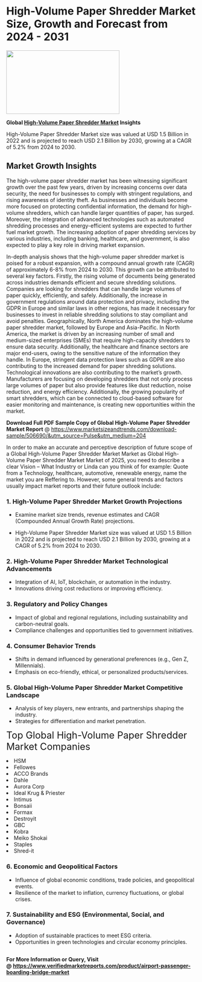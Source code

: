 <H1>High-Volume Paper Shredder Market Size, Growth and Forecast from 2024 - 2031</H1><img class="aligncenter size-medium wp-image-584254" src="https://thirdeyenews.in/wp-content/uploads/2024/09/Global-Market-Research-300x168.jpeg" alt="" width="300" height="168" /><p><strong>Global&nbsp;<a href="https://www.marketsizeandtrends.com/download-sample/506690/&amp;utm_source=Pulse&amp;utm_medium=204">High-Volume Paper Shredder Market</a> Insights</strong></p><p>High-Volume Paper Shredder Market size was valued at USD 1.5 Billion in 2022 and is projected to reach USD 2.1 Billion by 2030, growing at a CAGR of 5.2% from 2024 to 2030.</p><p><h2>Market Growth Insights</h2> <p>The high-volume paper shredder market has been witnessing significant growth over the past few years, driven by increasing concerns over data security, the need for businesses to comply with stringent regulations, and rising awareness of identity theft. As businesses and individuals become more focused on protecting confidential information, the demand for high-volume shredders, which can handle larger quantities of paper, has surged. Moreover, the integration of advanced technologies such as automated shredding processes and energy-efficient systems are expected to further fuel market growth. The increasing adoption of paper shredding services by various industries, including banking, healthcare, and government, is also expected to play a key role in driving market expansion. </p> <p>In-depth analysis shows that the high-volume paper shredder market is poised for a robust expansion, with a compound annual growth rate (CAGR) of approximately 6-8% from 2024 to 2030. This growth can be attributed to several key factors. Firstly, the rising volume of documents being generated across industries demands efficient and secure shredding solutions. Companies are looking for shredders that can handle large volumes of paper quickly, efficiently, and safely. Additionally, the increase in government regulations around data protection and privacy, including the GDPR in Europe and similar laws in other regions, has made it necessary for businesses to invest in reliable shredding solutions to stay compliant and avoid penalties. Geographically, North America dominates the high-volume paper shredder market, followed by Europe and Asia-Pacific. In North America, the market is driven by an increasing number of small and medium-sized enterprises (SMEs) that require high-capacity shredders to ensure data security. Additionally, the healthcare and finance sectors are major end-users, owing to the sensitive nature of the information they handle. In Europe, stringent data protection laws such as GDPR are also contributing to the increased demand for paper shredding solutions. Technological innovations are also contributing to the market’s growth. Manufacturers are focusing on developing shredders that not only process large volumes of paper but also provide features like dust reduction, noise reduction, and energy efficiency. Additionally, the growing popularity of smart shredders, which can be connected to cloud-based software for easier monitoring and maintenance, is creating new opportunities within the market. </p><p><span class=""><strong>Download Full PDF Sample Copy of Global High-Volume Paper Shredder Market Report</strong> @ <a href="https://www.marketsizeandtrends.com/download-sample/506690/&amp;utm_source=Pulse&amp;utm_medium=204" target="_blank">https://www.marketsizeandtrends.com/download-sample/506690/&amp;utm_source=Pulse&amp;utm_medium=204</a></span></p><p>In order to make an accurate and perceptive description of future scope of a Global&nbsp;High-Volume Paper Shredder Market Market as Global&nbsp;High-Volume Paper Shredder Market Market of 2025, you need to describe a clear Vision &ndash; What Industry or Linda can you think of for example: Quote from a Technology, healthcare, automotive, renewable energy, name the market you are Reffering to. However, some general trends and factors usually impact market reports and their future outlook include:</p><h3>1.&nbsp;<strong>High-Volume Paper Shredder Market Growth Projections</strong></h3><ul><li>Examine market size trends, revenue estimates and CAGR (Compounded Annual Growth Rate) projections.</li><li><p>High-Volume Paper Shredder Market size was valued at USD 1.5 Billion in 2022 and is projected to reach USD 2.1 Billion by 2030, growing at a CAGR of 5.2% from 2024 to 2030.</p></li></ul><h3>2.&nbsp;<strong>High-Volume Paper Shredder Market Technological Advancements</strong></h3><ul><li>Integration of AI, IoT, blockchain, or automation in the industry.</li><li>Innovations driving cost reductions or improving efficiency.</li></ul><h3>3.&nbsp;<strong>Regulatory and Policy Changes</strong></h3><ul><li>Impact of global and regional regulations, including sustainability and carbon-neutral goals.</li><li>Compliance challenges and opportunities tied to government initiatives.</li></ul><h3>4.&nbsp;<strong>Consumer Behavior Trends</strong></h3><ul><li>Shifts in demand influenced by generational preferences (e.g., Gen Z, Millennials).</li><li>Emphasis on eco-friendly, ethical, or personalized products/services.</li></ul><h3>5.&nbsp;<strong>Global High-Volume Paper Shredder Market Competitive Landscape</strong></h3><ul><li>Analysis of key players, new entrants, and partnerships shaping the industry.</li><li>Strategies for differentiation and market penetration.</li></ul><p data-pm-slice="1 1 []"><span style="color: inherit; font-family: inherit; font-size: 25px;">Top Global High-Volume Paper Shredder Market Companies</span></p><div class="" data-test-id=""><p><li>HSM</li><li> Fellowes</li><li> ACCO Brands</li><li> Dahle</li><li> Aurora Corp</li><li> Ideal Krug & Priester</li><li> Intimus</li><li> Bonsaii</li><li> Formax</li><li> Destroyit</li><li> GBC</li><li> Kobra</li><li> Meiko Shokai</li><li> Staples</li><li> Shred-it</li></p></div><h3>6.&nbsp;<strong>Economic and Geopolitical Factors</strong></h3><ul><li>Influence of global economic conditions, trade policies, and geopolitical events.</li><li>Resilience of the market to inflation, currency fluctuations, or global crises.</li></ul><h3>7.&nbsp;<strong>Sustainability and ESG (Environmental, Social, and Governance)</strong></h3><ul><li>Adoption of sustainable practices to meet ESG criteria.</li><li>Opportunities in green technologies and circular economy principles.</li></ul><h2><strong style="font-size: 14px;">For More Information or Query, Visit @&nbsp;</strong><a style="background-color: #ffffff; font-size: 14px;" href="https://www.marketsizeandtrends.com/report/high-volume-paper-shredder-market/" target="_blank">https://www.verifiedmarketreports.com/product/airport-passenger-boarding-bridge-market</a></h2>
